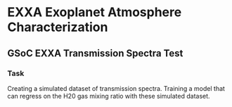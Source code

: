 # EXXA Exoplanet Atmosphere Characterization

## GSoC EXXA Transmission Spectra Test

### Task

Creating a simulated dataset of transmission spectra. 
Training a model that can regress on the H20 gas mixing ratio with these simulated dataset.



